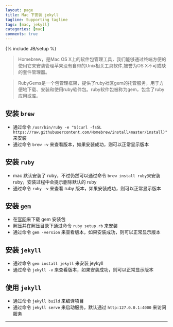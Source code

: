 ```yaml
---
layout: page
title: Mac 下安装 jekyll
tagline: Supporting tagline
tags: [mac, jekyll]
categories: [mac]
comments: true
---
```

{% include JB/setup %}

> Homebrew，是Mac OS X上的软件包管理工具，我们能够通过终端方便的使用它来安装管理苹果没有自带的Unix相关工具软件,被誉为OS X不可或缺的套件管理器。

> RubyGems是一个包管理框架，提供了ruby社区gem的托管服务，用于方便地下载、安装和使用ruby软件包。ruby软件包被称为gem，包含了ruby应用或库。


## 安装 `brew`

+ 通过命令 `/usr/bin/ruby -e "$(curl -fsSL https://raw.githubusercontent.com/Homebrew/install/master/install)"` 来安装
+ 通过命令 `brew -v` 来查看版本，如果安装成功，则可以正常显示版本

## 安装 `ruby`

+ mac 默认安装了 ruby，不过仍然可以通过命令 `brew install ruby`来安装 ruby，安装过程中会提示删除默认的 ruby
+ 通过命令 `ruby -v` 来查看 ruby 版本，如果安装成功，则可以正常显示版本

## 安装 `gem`

+ 在[官网](https://rubygems.org/pages/download)来下载 gem 安装包
+ 解压并在解压目录下通过命令 `ruby setup.rb` 来安装
+ 通过命令 `gem -version` 来查看版本，如果安装成功，则可以正常显示版本

## 安装 `jekyll`

+ 通过命令 `gem install jekyll` 来安装 jeykyll
+ 通过命令 `jekyll -v` 来查看版本，如果安装成功，则可以正常显示版本

## 使用 `jekyll`

+ 通过命令 `jekyll build` 来编译项目
+ 通过命令 `jekyll serve` 来启动服务，默认通过 `http:127.0.0.1:4000` 来访问服务
  

- - -
  



